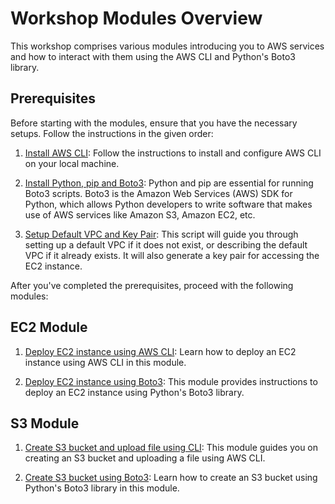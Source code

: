 # Workshop Modules Overview

This workshop comprises various modules introducing you to AWS services and how to interact with them using the AWS CLI and Python's Boto3 library. 

## Prerequisites

Before starting with the modules, ensure that you have the necessary setups. Follow the instructions in the given order:

1. [Install AWS CLI](./1.prerequesites/1.install-aws-cli.md): Follow the instructions to install and configure AWS CLI on your local machine.

2. [Install Python, pip and Boto3](./1.prerequesites/2.install-python-pip.md): Python and pip are essential for running Boto3 scripts. Boto3 is the Amazon Web Services (AWS) SDK for Python, which allows Python developers to write software that makes use of AWS services like Amazon S3, Amazon EC2, etc.

3. [Setup Default VPC and Key Pair](./1.prerequesites/3.setup.py): This script will guide you through setting up a default VPC if it does not exist, or describing the default VPC if it already exists. It will also generate a key pair for accessing the EC2 instance.

After you've completed the prerequisites, proceed with the following modules:

## EC2 Module

1. [Deploy EC2 instance using AWS CLI](./2.ec2/1.deploy-ec2-using-aws-cli.md): Learn how to deploy an EC2 instance using AWS CLI in this module.

2. [Deploy EC2 instance using Boto3](./2.ec2/2.deploy-ec2-using-boto3.md): This module provides instructions to deploy an EC2 instance using Python's Boto3 library.

## S3 Module

1. [Create S3 bucket and upload file using CLI](./3.s3/1.create-s3-bucket-and-upload-file-using-cli.md): This module guides you on creating an S3 bucket and uploading a file using AWS CLI.

2. [Create S3 bucket using Boto3](./3.s3/2.create-s3-bucket-using-boto3.md): Learn how to create an S3 bucket using Python's Boto3 library in this module.
